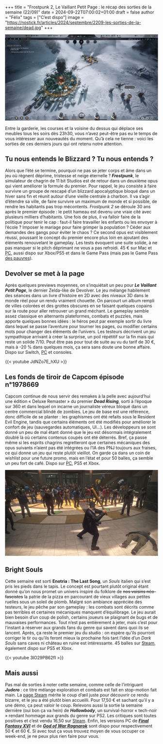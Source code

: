 
+++
title = "Frostpunk 2, Le Vaillant Petit Page : le récap des sorties de la semaine (22/09)"
date = 2024-09-22T07:00:02+01:00
draft = false
author = "Félix"
tags = ["C’est dispo"]
image = "https://nostick.fr/articles/2024/septembre/2209-les-sorties-de-la-semaine/dead.jpg"
+++

![Le jeu Frostpunk 2](frostpunk.jpg "Ça jette un froid.")

Entre la garderie, les courses et la voisine du dessus qui déplace ses meubles tous les soirs dès 23h30, vous n’avez peut-être pas eu le temps de vous intéresser aux nouveautés du moment. Qu’à cela ne tienne : voici les sorties de ces derniers jours qui ont retenu notre attention.

## Tu nous entends le Blizzard ? Tu nous entends ?

Alors que l’été se termine, pourquoi ne pas se jeter corps et âme dans un jeu où règnent déprime, tristesse et neige éternelle ? ***Frostpunk***, le simulateur de chagrin de 11 bit Studios est de retour dans un deuxième opus qui vient améliorer la formule du premier. Pour rappel, le jeu consiste à faire survivre un groupe de rescapé d’un blizzard apocalyptique bloqué dans un hiver sans fin et réunit autour d’une vieille centrale à charbon. Il va s’agir d’étendre sa ville, de faire survivre un maximum de monde et si possible, de rendre les habitants pas trop mécontents. *Frostpunk 2* se déroule 30 ans après le premier épisode : le petit hameau est devenu une vraie cité avec plusieurs milliers d’habitants. Une fois de plus, il va falloir faire de la politique pour tenir le cap : faut-il faire travailler les enfants ou les envoyer à l’école ? Imposer le mariage pour faire grimper la population ? Céder aux demandes des gangs pour éviter le chaos ? Ce second opus est visiblement réussi, poussant le concept du premier encore plus loin en ajoutant des éléments renouvelant le gameplay. Les tests évoquent une suite solide, à ne pas manquer si le pitch déprimant ne vous a pas refroidi. 45 € sur Mac et [PC](https://store.steampowered.com/app/1601580/Frostpunk_2/), aussi dispo sur Xbox/PS5 et dans le Game Pass (mais pas le Game Pass [des pauvres](https://nostick.fr/articles/2024/juillet/0907-game-pass-xbox-bordel-hausse-prix/)).

## Devolver se met à la page

Après quelques previews moyennes, on s’inquiétait un peu pour ***Le Vaillant Petit Page***, le dernier Zelda-like de Devolver. Le jeu mélange habilement des séances dans un livre d’histoire  en 2D avec des niveaux 3D dans le monde réel pour un rendu vraiment chouette. On parcourt un album rempli de villes colorées et des grottes obscures en se faisant quelques copains sur la route pour aller retrouver un grand méchant. Le gameplay semble assez classique en alternants plateformes, combats et puzzles, mais apporte quelques bonnes idées : le héros peut par exemple sortir du livre dans lequel se passe l’aventure pour tourner les pages, ou modifier certains mots pour changer des éléments de l’univers. Les testeurs décrivent un jeu sympathique arrivant à créer la surprise, un poil répétitif sur la fin mais qui reste un solide 7/10. Peut être pas pour tout de suite au vu du tarif de 30 €, mais à -20 % dans quelques mois, ça sera sans doute une bonne affaire. Dispo sur Switch, [PC](https://store.steampowered.com/app/1627570/Le_Vaillant_Petit_Page/?l=french) et consoles.

{{< youtube JdNZo7E_hXU >}} 

## Les fonds de tiroir de Capcom épisode n°1978669

Capcom continue de nous servir des remakes à la pelle avec aujourd’hui une édition « Deluxe Remaster » du premier ***Dead Rising***, sorti à l’époque sur 360 et dans lequel on incarne un journaliste véreux bloqué dans un centre commercial blindé de zombies. Le jeu de base est une référence, donc difficile de se planter : les graphismes ont été refaits sous le Resident Evil Engine, tandis que certains éléments ont été modifiés pour améliorer le confort de jeu (sauvegardes automatiques, UI…). Les développeurs se sont donné un peu de mal étant donné que le jeu est désormais intégralement doublé là où certains contenus coupés ont été déterrés. Bref, ça passe même si les esprits chagrins regretteront que certaines mécaniques des opus suivants n’aient pas été intégrées ou l’IA des PNJ toujours aux fraises, ce qui donne un jeu qui reste plutôt vieillot. On garde ça dans un coin de wishlist pour une future promo, mais en l’état et pour 50 balles, ça semble un peu fort de café. Dispo sur [PC](https://store.steampowered.com/app/2527390/Dead_Rising_Deluxe_Remaster/), PS5 et Xbox.

![Le jeu Dead Rising Deluxe Remaster](dead.jpg "C’est reparti comme en 2006.")

## Bright Souls

Cette semaine est sorti **‌Enotria : The Last Song**, un *Souls* italien qui s’est pris les pieds dans le tapis. Le concept est pourtant plutôt original étant donné qu’on nous promet un univers inspiré du folklore de ~~nos voisins néo-fascistes~~ la patrie de la pizza en parcourant de vieux villages aux petites ruelles sous un soleil de plomb. Malgré son ambiance appréciée des testeurs, le jeu pêche par son gameplay : les combats sont décrits comme pas terribles et certaines mécaniques manquent d’équilibrage. Le jeu aurait bien besoin d’un coup de polish, certains joueurs se plaignant de bugs et de mauvaises performances. Tout n’est pas entièrement à jeter, mais c’est pour l’instant à réserver aux grands fans du genre qui savent dans quoi ils se lancent. Après, ça reste le premier jeu du studio : on espère qu’ils pourront corriger le tir ou qu’ils feront mieux la prochaine fois tant l’idée d’un *Dark Souls* sans caves ni château en ruine est intéressante. 45 balles sur [Steam](https://store.steampowered.com/app/2102450/Enotria_The_Last_Song/), également dispo sur PS5 et Xbox.

{{< youtube 3IO29PB62fI >}} 

## Mais aussi

Pas mal de sorties à noter cette semaine, comme celle de l’intriguant ***Judero*** : ce titre mélange exploration et combats est fait en stop-motion fait main. La [page Steam](https://store.steampowered.com/app/1960900/Judero/) mérite le coup d’œil juste pour découvrir ce rendu bizarre, et le jeu a été plutôt bien accueilli. Pour 17,50 € et sachant qu’il y a une démo, ça peut valoir le coup. Relevons aussi la sortie la semaine dernière (oui bon ça va hein) de ***‌Hollowbody***, un survival-horror « tech-noir » rendant hommage aux grands du genre sur PS2. Les critiques sont toutes positives et c’est vendu 16,50 sur [Steam](https://store.steampowered.com/app/2123640/Hollowbody/). Enfin, les versions PC de ***[Final Fantasy XVI](https://store.steampowered.com/app/2515020/FINAL_FANTASY_XVI/)*** et de ***[God of War Ragnarok](https://store.steampowered.com/app/2322010/God_of_War_Ragnarok/)*** sont dispo pour respectivement 50 € et 60 €. Si avec tout ça vous trouvez moyen de vous occuper ce week-end, je ne peux plus rien faire pour vous.